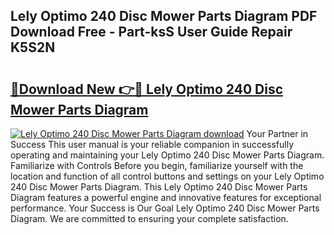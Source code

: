 ## Lely Optimo 240 Disc Mower Parts Diagram PDF Download Free - Part-ksS User Guide Repair K5S2N

# <h2><a href="http://dfkmfuf.blite.top/?on=Lely+Optimo+240+Disc+Mower+Parts+Diagram">🔗Download New 👉🔴 Lely Optimo 240 Disc Mower Parts Diagram</a></h2>

[![Lely Optimo 240 Disc Mower Parts Diagram download](https://i.imgur.com/lujVjoI.png)](http://dfkmfuf.blite.top/?on=Lely+Optimo+240+Disc+Mower+Parts+Diagram)
Your Partner in Success This user manual is your reliable companion in successfully operating and maintaining your Lely Optimo 240 Disc Mower Parts Diagram. Familiarize with Controls Before you begin, familiarize yourself with the location and function of all control buttons and settings on your Lely Optimo 240 Disc Mower Parts Diagram. This Lely Optimo 240 Disc Mower Parts Diagram features a powerful engine and innovative features for exceptional performance. Your Success is Our Goal Lely Optimo 240 Disc Mower Parts Diagram. We are committed to ensuring your complete satisfaction.
